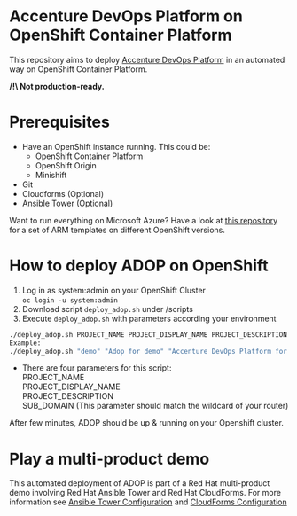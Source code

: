 # Accenture DevOps Platform on OpenShift Container Platform

This repository aims to deploy [Accenture DevOps Platform](https://accenture.github.io/adop-docker-compose/) in an automated way on OpenShift Container Platform.

**/!\ Not production-ready.**

# Prerequisites

* Have an OpenShift instance running. This could be:
  * OpenShift Container Platform
  * OpenShift Origin
  * Minishift
* Git
* Cloudforms (Optional)
* Ansible Tower (Optional)

Want to run everything on Microsoft Azure? Have a look at [this repository](http://www.github.com/lbroudoux/openshift-azure) for a set of ARM templates on different OpenShift versions.

# How to deploy ADOP on OpenShift

1. Log in as system:admin on your OpenShift Cluster<br>
``oc login -u system:admin``
2. Download script `deploy_adop.sh` under /scripts
3. Execute `deploy_adop.sh` with parameters according your environment<br>
```bash
./deploy_adop.sh PROJECT_NAME PROJECT_DISPLAY_NAME PROJECT_DESCRIPTION SUB_DOMAIN
Example:
./deploy_adop.sh "demo" "Adop for demo" "Accenture DevOps Platform for demo" "cloudapps.example.com"
```
  - There are four parameters for this script: <br>
    PROJECT_NAME <br>
    PROJECT_DISPLAY_NAME <br>
    PROJECT_DESCRIPTION <br>
    SUB_DOMAIN (This parameter should match the wildcard of your router)

After few minutes, ADOP should be up & running on your Openshift cluster.

# Play a multi-product demo

This automated deployment of ADOP is part of a Red Hat multi-product demo involving Red Hat Ansible Tower and Red Hat CloudForms. For more information see [Ansible Tower Configuration](./ansible/README.md) and [CloudForms Configuration](./cloudforms/README.md)